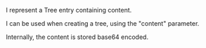 I represent a Tree entry containing content.

I can be used when creating a tree, using the "content" parameter.

Internally, the content is stored base64 encoded.
